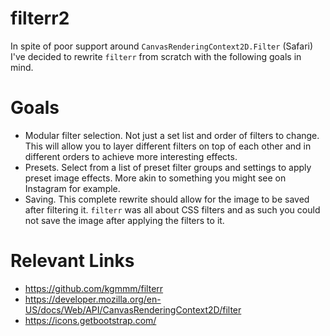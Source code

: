 # filterr2

In spite of poor support around `CanvasRenderingContext2D.Filter` (Safari) I've decided to rewrite `filterr` from scratch with the following goals in mind.

# Goals

- Modular filter selection. Not just a set list and order of filters to change. This will allow you to layer different filters on top of each other and in different orders to achieve more interesting effects.
- Presets. Select from a list of preset filter groups and settings to apply preset image effects. More akin to something you might see on Instagram for example.
- Saving. This complete rewrite should allow for the image to be saved after filtering it. `filterr` was all about CSS filters and as such you could not save the image after applying the filters to it.

# Relevant Links

- https://github.com/kgmmm/filterr
- https://developer.mozilla.org/en-US/docs/Web/API/CanvasRenderingContext2D/filter
- https://icons.getbootstrap.com/
